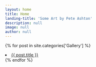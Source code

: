 ```yaml
---
layout: home
title: Home
landing-title: 'Some Art by Pete Ashton'
description: null
image: null
author: null
---
```


{% for post in site.categories['Gallery'] %}
    <li><a href="{{ post.url }}">{{ post.title }}</a></li>
{% endfor %}